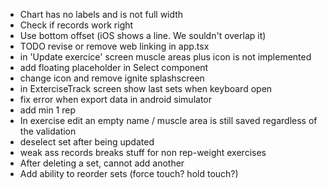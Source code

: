 - Chart has no labels and is not full width
- Check if records work right
- Use bottom offset (iOS shows a line. We souldn't overlap it)
- TODO revise or remove web linking in app.tsx
- in 'Update exercice' screen muscle areas plus icon is not implemented
- add floating placeholder in Select component
- change icon and remove ignite splashscreen
- in ExterciseTrack screen show last sets when keyboard open
- fix error when export data in android simulator
- add min 1 rep
- In exercise edit an empty name / muscle area is still saved regardless of the validation
- deselect set after being updated
- weak ass records breaks stuff for non rep-weight exercises
- After deleting a set, cannot add another
- Add ability to reorder sets (force touch? hold touch?)
